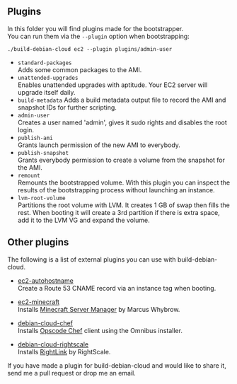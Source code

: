 ## Plugins ##
In this folder you will find plugins made for the bootstrapper.  
You can run them via the `--plugin` option when bootstrapping:  
```
./build-debian-cloud ec2 --plugin plugins/admin-user
```

* `standard-packages`  
  Adds some common packages to the AMI.
* `unattended-upgrades`  
  Enables unattended upgrades with aptitude. Your EC2 server will upgrade itself daily.
* `build-metadata`
  Adds a build metadata output file to record the AMI and snapshot IDs for further scripting.
* `admin-user`  
  Creates a user named 'admin', gives it sudo rights and disables the root login.
* `publish-ami`  
  Grants launch permission of the new AMI to everybody.
* `publish-snapshot`  
  Grants everybody permission to create a volume from the snapshot for the AMI.
* `remount`  
  Remounts the bootstrapped volume.
  With this plugin you can inspect the results of the bootstrapping process without launching an instance.
* `lvm-root-volume`  
  Partitions the root volume with LVM.
  It creates 1 GB of swap then fills the rest.
  When booting it will create a 3rd partition if there is extra space, add it to the LVM VG and expand the volume.

## Other plugins ##
The following is a list of external plugins you can use with build-debian-cloud.

* [ec2-autohostname](https://github.com/secoya/ec2-autohostname)  
  Create a Route 53 CNAME record via an instance tag when booting.

* [ec2-minecraft](https://github.com/andsens/ec2-minecraft)  
  Installs [Minecraft Server Manager](http://marcuswhybrow.net/minecraft-server-manager/) by Marcus Whybrow.

* [debian-cloud-chef](https://github.com/tmatilai/debian-cloud-chef)  
  Installs [Opscode Chef](http://www.opscode.com/chef/) client using the Omnibus installer.

* [debian-cloud-rightscale](https://github.com/sitepoint/debian-cloud-rightscale)  
  Installs [RightLink](http://support.rightscale.com/12-Guides/RightLink) by RightScale.

If you have made a plugin for build-debian-cloud and would like to share it,
send me a pull request or drop me an email.
